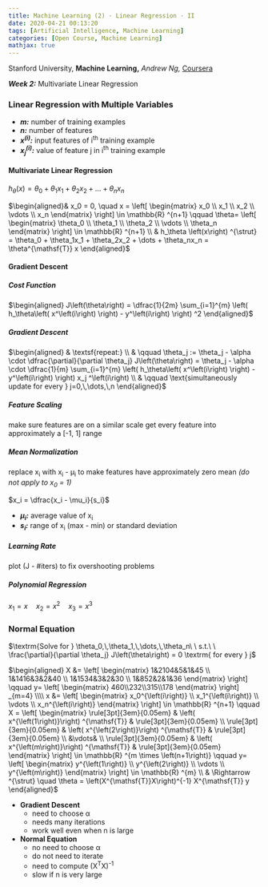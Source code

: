 ```yaml
---
title: Machine Learning (2) · Linear Regression · II
date: 2020-04-21 00:13:20
tags: [Artificial Intelligence, Machine Learning]
categories: [Open Course, Machine Learning]
mathjax: true
---
```


Stanford University, **Machine Learning,** *Andrew Ng,* [Coursera]( https://www.coursera.org/learn/machine-learning/home/info )

***Week 2:*** Multivariate Linear Regression

### Linear Regression with Multiple Variables

- ***m:*** number of training examples
- ***n:*** number of features
- ***x<sup>(i)</sup>:*** input features of i<sup>th</sup> training example
- ***x<sub>j</sub><sup>(i)</sup>:*** value of feature j in i<sup>th</sup> training example

<!-- more -->

#### Multivariate Linear Regression

$h_\theta \left(x\right) = \theta_0 + \theta_1x_1 + \theta_2x_2 + \dots + \theta_nx_n$

$\begin{aligned}& x_0 = 0, \quad x = \left[ \begin{matrix} x_0 \\ x_1 \\ x_2 \\ \vdots \\ x_n \end{matrix} \right] \in \mathbb{R} ^{n+1} \qquad \theta= \left[ \begin{matrix} \theta_0 \\ \theta_1 \\ \theta_2 \\ \vdots \\ \theta_n \end{matrix} \right] \in \mathbb{R} ^{n+1} \\ & h_\theta \left(x\right) ^{\strut} = \theta_0 + \theta_1x_1 + \theta_2x_2 + \dots + \theta_nx_n = \theta^{\mathsf{T}} x \end{aligned}$

#### Gradient Descent

##### Cost Function

$\begin{aligned} J\left(\theta\right) = \dfrac{1}{2m} \sum_{i=1}^{m} \left( h_\theta\left( x^\left(i\right) \right) - y^\left(i\right) \right) ^2 \end{aligned}$

##### Gradient Descent

$\begin{aligned} & \textsf{repeat:} \\ & \qquad \theta_j := \theta_j - \alpha \cdot \dfrac{\partial}{\partial \theta_j} J\left(\theta\right) = \theta_j - \alpha \cdot \dfrac{1}{m} \sum_{i=1}^{m} \left( h_\theta\left( x^\left(i\right) \right) - y^\left(i\right) \right) x_j ^\left(i\right) \\ & \qquad \text{simultaneously update for every } j=0,\,\dots,\,n \end{aligned}$

##### Feature Scaling

make sure features are on a similar scale
get every feature into approximately a [-1, 1] range

##### Mean Normalization

replace x<sub>i</sub> with x<sub>i</sub> - μ<sub>i</sub> to make features have approximately zero mean
*(do not apply to x<sub>0</sub> = 1)*

$x_i = \dfrac{x_i - \mu_i}{s_i}$

- ***μ<sub>i</sub>:*** average value of x<sub>i</sub>
- ***s<sub>i</sub>:*** range of x<sub>i</sub> (max - min) or standard deviation

##### Learning Rate

plot (J - #iters) to fix overshooting problems

##### Polynomial Regression

$x_1 = x \quad x_2 = x^2 \quad x_3 = x^3$

### Normal Equation

$\textrm{Solve for } \theta_0,\,\theta_1,\,\dots,\,\theta_n\ \ s.t.\ \ \frac{\partial}{\partial \theta_j} J\left(\theta\right) = 0 \textrm{  for every } j$

$\begin{aligned} X &= \left[ \begin{matrix} 1&2104&5&1&45 \\ 1&1416&3&2&40 \\ 1&1534&3&2&30 \\ 1&852&2&1&36 \end{matrix} \right] \qquad y= \left[ \begin{matrix} 460\\232\\315\\178 \end{matrix} \right] _{m=4} \\\\ x &= \left[ \begin{matrix} x_0^{\left(i\right)} \\ x_1^{\left(i\right)} \\ \vdots \\ x_n^{\left(i\right)} \end{matrix} \right] \in \mathbb{R} ^{n+1} \qquad X = \left[ \begin{matrix} \rule[3pt]{3em}{0.05em} & \left( x^{\left(1\right)}\right) ^{\mathsf{T}} & \rule[3pt]{3em}{0.05em} \\ \rule[3pt]{3em}{0.05em} & \left( x^{\left(2\right)}\right) ^{\mathsf{T}} & \rule[3pt]{3em}{0.05em} \\ &\vdots& \\ \rule[3pt]{3em}{0.05em} & \left( x^{\left(m\right)}\right) ^{\mathsf{T}} & \rule[3pt]{3em}{0.05em} \end{matrix} \right] \in \mathbb{R} ^{m \times \left(n+1\right)} \qquad y= \left[ \begin{matrix} y^{\left(1\right)} \\ y^{\left(2\right)} \\ \vdots \\ y^{\left(m\right)} \end{matrix} \right] \in \mathbb{R} ^{m} \\ & \Rightarrow ^{\strut} \quad \theta = \left(X^{\mathsf{T}}X\right)^{-1} X^{\mathsf{T}} y \end{aligned}$

- **Gradient Descent**
  - need to choose α
  - needs many iterations
  - work well even when n is large
- **Normal Equation**
  - no need to choose α
  - do not need to iterate
  - need to compute (X<sup>T</sup>X)<sup>-1</sup>
  - slow if n is very large
